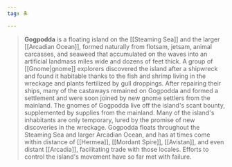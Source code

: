 ```yaml
---
tag: 🏝️

---
```

> **Gogpodda** is a floating island on the [[Steaming Sea]] and the larger [[Arcadian Ocean]], formed naturally from flotsam, jetsam, animal carcasses, and seaweed that accumulated on the waves into an artificial landmass miles wide and dozens of feet thick. A group of [[Gnome|gnome]] explorers discovered the island after a shipwreck and found it habitable thanks to the fish and shrimp living in the wreckage and plants fertilized by gull droppings. After repairing their ships, many of the castaways remained on Gogpodda and formed a settlement and were soon joined by new gnome settlers from the mainland.
> The gnomes of Gogpodda live off the island's scant bounty, supplemented by supplies from the mainland. Many of the island's inhabitants are only temporary, lured by the promise of new discoveries in the wreckage. Gogpodda floats throughout the Steaming Sea and larger Arcadian Ocean, and has at times come within distance of [[Hermea]], [[Mordant Spire]], [[Avistan]], and even distant [[Arcadia]], facilitating trade with those locales. Efforts to control the island's movement have so far met with failure.







